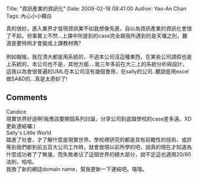 Title: "資訊產業的資訊化"
Date: 2008-02-18 08:41:00
Author: Yao-An Chan
Tags: 內心小小獨白


<div class='post'>
真的很妙，進入業界才發現資訊業不如我想像先進，自以為資訊產業的資訊化會很了不起，但事實上不然...上課中所提到的case完全跟我所遇到的是天壤之別，難道是要特例才會變成上課教材嗎?<br /><br />例如報帳，我在清大都是用系統的，不過本公司沒這種東西，在某些公司請假也是上系統的，本公司也不是，其他方面....我三年多前在大三上的系統分析與設計，這我以為會很普遍的UML在本公司沒有幾個會用，在sally的公司..聽說是用excel做SA&D的...真是太奇妙了!</div>
<h2>Comments</h2>
<div class='comments'>
<div class='comment'>
<div class='author'>Candice</div>
<div class='content'>
現實世界好遜啊!我應該要開個系列討論，分享公司到底跟學校的case差多遠。XD<BR/>更新連結囉:)</div>
</div>
<div class='comment'>
<div class='author'>Sally's Little World</div>
<div class='content'>
踏進了社會，才了解什麼是現實世界。學校裡研究的都是具有前瞻性的技術，或許等到我們都到前五百大公司工作時，就會發現以前所學的吧，說真的現在才知道為什麼成功者了了無幾，而失敗者佔了這個世界的絕大部分，說不定這也適用20/80法則，哈哈。<BR/>我換了新的網誌domain name，幫我更新一下連結吧。嘻嘻。</div>
</div>
</div>

